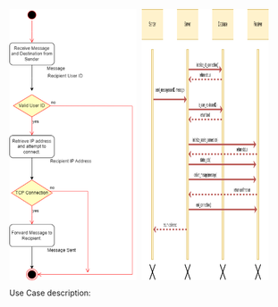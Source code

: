 
<div style="display: flex;">
  <img src="figures/sendmsg_single_user_activity_diagram.png" alt="Image 1" style="width: 45%; margin-right: 10px;">
  <img src="figures/sendmsg_single_user_sequnce_diagram.png" alt="Image 2" style="width: 45%;">
</div>


Use Case description:

